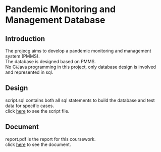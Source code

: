 # Pandemic Monitoring and Management Database
 

## Introduction
The projecg aims to develop a pandemic monitoring and management system (PMMS).  
The database is designed based on PMMS.  
No C/Java programming in this project, only database design is involved and represented in sql. 

## Design
script.sql contains both all sql statements to build the database and test data for specific cases.  
click [here](./script.sql) to see the script file.

## Document
report.pdf is the report for this coursework.  
click [here](./report.pdf) to see the document.

